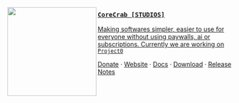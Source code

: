 <img src="https://i.imgur.com/rEChcp9.png" align="left" width="200"/><a href="https://corecrab.com/">

### `CoreCrab [STUDIOS]`

Making softwares simpler, easier to use for everyone without using paywalls, ai or subscriptions. Currently we are working on `Project0`

<a href="https://">Donate</a> ·
<a href="https://www.zen-browser.app">Website</a> ·
<a href="https://docs.zen-browser.app">Docs</a> ·
<a href="https://www.zen-browser.app/download">Download</a> ·
<a href="https://www.zen-browser.app/release-notes/latest">Release Notes</a>
